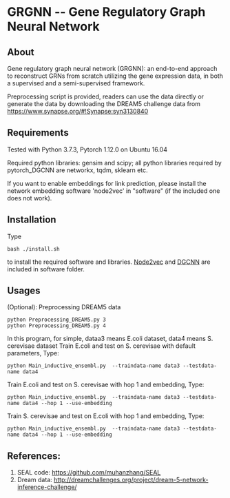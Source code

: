 GRGNN -- Gene Regulatory Graph Neural Network
===============================================================================

About
-----

Gene regulatory graph neural network (GRGNN): an end-to-end approach to reconstruct GRNs from scratch utilizing the gene expression data, in both a supervised and a semi-supervised framework. 

Preprocessing script is provided, readers can use the data directly or generate the data by downloading the DREAM5 challenge data from https://www.synapse.org/#!Synapse:syn3130840

Requirements
------------

Tested with Python 3.7.3, Pytorch 1.12.0 on Ubuntu 16.04

Required python libraries: gensim and scipy; all python libraries required by pytorch_DGCNN are networkx, tqdm, sklearn etc.

If you want to enable embeddings for link prediction, please install the network embedding software 'node2vec' in "software" (if the included one does not work).

Installation
------------
Type

    bash ./install.sh

to install the required software and libraries. [Node2vec](https://github.com/aditya-grover/node2vec) and [DGCNN](https://github.com/muhanzhang/pytorch_DGCNN) are included in software folder. 


Usages
------

(Optional): Preprocessing DREAM5 data

    python Preprocessing_DREAM5.py 3
    python Preprocessing_DREAM5.py 4

In this program, for simple, dataa3 means E.coli dataset, data4 means S. cerevisae dataset
Train E.coli and test on S. cerevisae with default parameters, Type:

    python Main_inductive_ensembl.py  --traindata-name data3 --testdata-name data4

Train E.coli and test on S. cerevisae with hop 1 and embedding, Type:

    python Main_inductive_ensembl.py  --traindata-name data3 --testdata-name data4 --hop 1 --use-embedding

Train S. cerevisae and test on E.coli with hop 1 and embedding, Type:

    python Main_inductive_ensembl.py  --traindata-name data3 --testdata-name data4 --hop 1 --use-embedding


References:
------------
1. SEAL code: https://github.com/muhanzhang/SEAL
2. Dream data: http://dreamchallenges.org/project/dream-5-network-inference-challenge/ 

